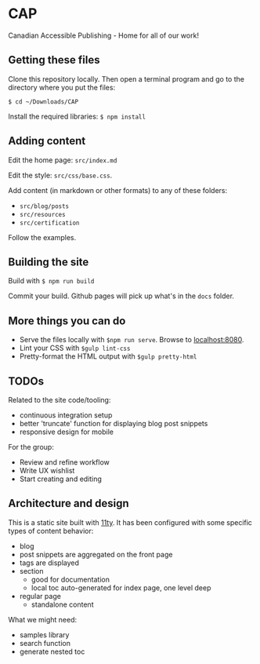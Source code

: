 # CAP
Canadian Accessible Publishing - Home for all of our work!

## Getting these files

Clone this repository locally. Then open a terminal program and go to the directory where you put the files:

`$ cd ~/Downloads/CAP`

Install the required libraries:
`$ npm install`

## Adding content

Edit the home page: `src/index.md`

Edit the style: `src/css/base.css`.

Add content (in markdown or other formats) to any of these folders:

- `src/blog/posts`
- `src/resources`
- `src/certification`

Follow the examples.

## Building the site

Build with `$ npm run build`

Commit your build. Github pages will pick up what's in the `docs` folder.

## More things you can do

* Serve the files locally with `$npm run serve`. Browse to [localhost:8080](http://localhost:8080).
* Lint your CSS with `$gulp lint-css`
* Pretty-format the HTML output with `$gulp pretty-html`

## TODOs

Related to the site code/tooling:
* continuous integration setup
* better 'truncate' function for displaying blog post snippets
* responsive design for mobile

For the group:
* Review and refine workflow
* Write UX wishlist
* Start creating and editing

## Architecture and design

This is a static site built with [11ty](http://11ty.io). It has been configured with some specific types of content behavior:

- blog 
 - post snippets are aggregated on the front page
 - tags are displayed
- section
  - good for documentation
  - local toc auto-generated for index page, one level deep
- regular page
  - standalone content

What we might need:

- samples library
- search function
- generate nested toc
